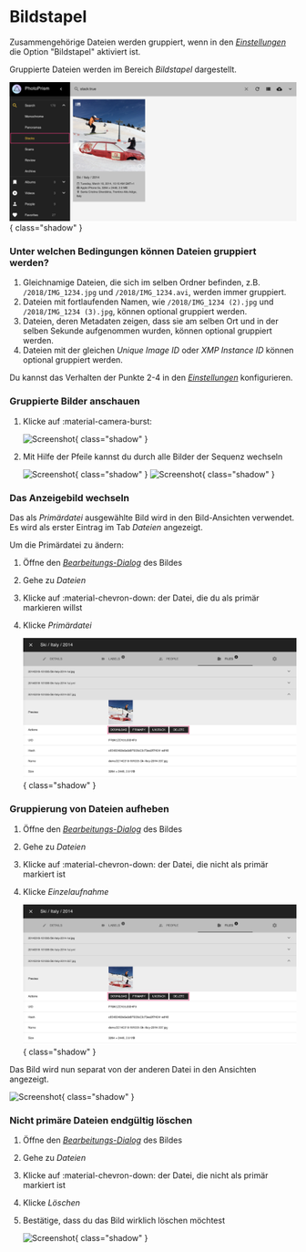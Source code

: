 # Bildstapel #

Zusammengehörige Dateien werden gruppiert, wenn in den [*Einstellungen*](../settings/general.md) die Option "Bildstapel" aktiviert ist.

Gruppierte Dateien werden im Bereich *Bildstapel* dargestellt.

![Screenshot](img/stack-page.png){ class="shadow" }

### Unter welchen Bedingungen können Dateien gruppiert werden? ###

1. Gleichnamige Dateien, die sich im selben Ordner befinden, z.B. `/2018/IMG_1234.jpg` und  `/2018/IMG_1234.avi`, werden immer gruppiert.
2. Dateien mit fortlaufenden Namen, wie `/2018/IMG_1234 (2).jpg` und `/2018/IMG_1234 (3).jpg`, können optional gruppiert werden.
3. Dateien, deren Metadaten zeigen, dass sie am selben Ort und in der selben Sekunde aufgenommen wurden, können optional gruppiert werden.
4. Dateien mit der gleichen *Unique Image ID* oder *XMP Instance ID* können optional gruppiert werden.

Du kannst das Verhalten der Punkte 2-4 in den [*Einstellungen*](../settings/general.md) konfigurieren.


### Gruppierte Bilder anschauen ###

1. Klicke auf :material-camera-burst:

    ![Screenshot](img/sequential1.png){ class="shadow" }

2. Mit Hilfe der Pfeile kannst du durch alle Bilder der Sequenz wechseln

    ![Screenshot](img/sequential3.png){ class="shadow" } ![Screenshot](img/sequential4.png){ class="shadow" }


### Das Anzeigebild wechseln ###
Das als *Primärdatei* ausgewählte Bild wird in den Bild-Ansichten verwendet. 
Es wird als erster Eintrag im Tab *Dateien* angezeigt.

Um die Primärdatei zu ändern:

1. Öffne den [*Bearbeitungs-Dialog*](edit.md) des Bildes
2. Gehe zu *Dateien*
3. Klicke auf :material-chevron-down: der Datei, die du als primär markieren willst
4. Klicke *Primärdatei*

      ![Screenshot](img/unstack-1.png){ class="shadow" } 


### Gruppierung von Dateien aufheben ###
1. Öffne den [*Bearbeitungs-Dialog*](edit.md) des Bildes
2. Gehe zu *Dateien*
3. Klicke auf :material-chevron-down: der Datei, die nicht als primär markiert ist
4. Klicke *Einzelaufnahme*

      ![Screenshot](img/unstack-1.png){ class="shadow" }

Das Bild wird nun separat von der anderen Datei in den Ansichten angezeigt.

![Screenshot](img/group-4.png){ class="shadow" }

### Nicht primäre Dateien endgültig löschen ###
1. Öffne den [*Bearbeitungs-Dialog*](edit.md) des Bildes
2. Gehe zu *Dateien*
3. Klicke auf :material-chevron-down: der Datei, die nicht als primär markiert ist
4. Klicke *Löschen*
5. Bestätige, dass du das Bild wirklich löschen möchtest

      ![Screenshot](img/group-5.png){ class="shadow" }